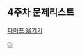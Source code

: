 ## 4주차 문제리스트
[파이프 옮기기](https://www.acmicpc.net/problem/17070)

[⚾](https://www.acmicpc.net/problem/17281)